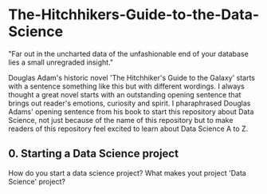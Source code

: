# The-Hitchhikers-Guide-to-the-Data-Science

"Far out in the uncharted data of the unfashionable end of your database lies a small unregraded insight."

Douglas Adam's historic novel 'The Hitchhiker's Guide to the Galaxy' starts with a sentence something like this but with different wordings.
I always thought a great novel starts with an outstanding opening sentence that brings out reader's emotions, curiosity and spirit.
I pharaphrased Douglas Adams' opening sentence from his book to start this repository about Data Science, not just because of the name of this repository but to make readers of this repository feel excited to learn about Data Science A to Z.  

## 0. Starting a Data Science project

How do you start a data science project? What makes yout project 'Data Science' project?  
